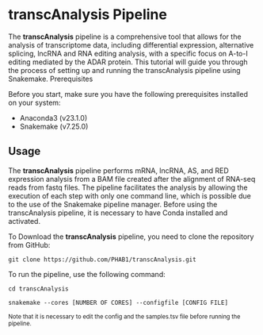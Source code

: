# transcAnalysis Pipeline

The __transcAnalysis__ pipeline is a comprehensive tool that allows for the analysis of transcriptome data, including differential expression, alternative splicing, lncRNA and RNA editing analysis, with a specific focus on A-to-I editing mediated by the ADAR protein. This tutorial will guide you through the process of setting up and running the transcAnalysis pipeline using Snakemake.
Prerequisites

Before you start, make sure you have the following prerequisites installed on your system:

- Anaconda3 (v23.1.0)
- Snakemake (v7.25.0)

## Usage

The __transcAnalysis__ pipeline performs mRNA, lncRNA, AS, and RED expression analysis from a BAM file created after the alignment of RNA-seq reads from fastq files. The pipeline facilitates the analysis by allowing the execution of each step with only one command line, which is possible due to the use of the Snakemake pipeline manager. Before using the transcAnalysis pipeline, it is necessary to have Conda installed and activated.

To Download the __transcAnalysis__ pipeline, you need to clone the repository from GitHub:

```
git clone https://github.com/PHAB1/transcAnalysis.git
```

To run the pipeline, use the following command:

```
cd transcAnalysis

snakemake --cores [NUMBER OF CORES] --configfile [CONFIG FILE]
```
<sub>Note that it is necessary to edit the config and the samples.tsv file before running the pipeline.</sub>
